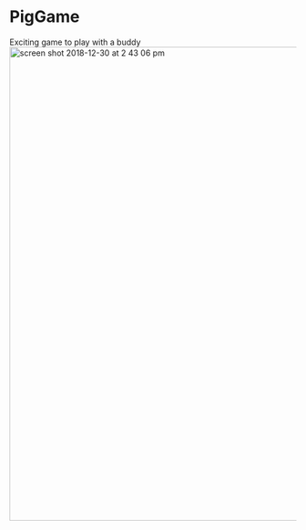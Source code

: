 # PigGame
Exciting game to play with a buddy
<img width="831" alt="screen shot 2018-12-30 at 2 43 06 pm" src="https://user-images.githubusercontent.com/43046427/50550585-3e59f080-0c41-11e9-8781-3753e290f3fb.png">
